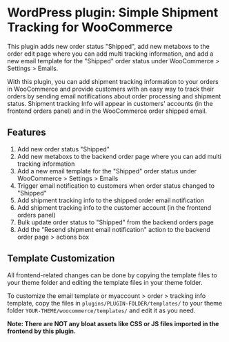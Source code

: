 # WordPress plugin: Simple Shipment Tracking for WooCommerce

This plugin adds new order status "Shipped", add new metaboxs to the order edit page where you can add multi tracking information, and add a new email template for the "Shipped" order status under WooCommerce > Settings > Emails.

With this plugin, you can add shipment tracking information to your orders in WooCommerce and provide customers with an easy way to track their orders by sending email notifications about order processing and shipment status. Shipment tracking Info will appear in customers' accounts (in the frontend orders panel) and in the WooCommerce order shipped email.


## Features

1. Add new order status "Shipped"
2. Add new metaboxs to the backend order page where you can add multi tracking information
3. Add a new email template for the "Shipped" order status under WooCommerce > Settings > Emails
4. Trigger email notification to customers when order status changed to "Shipped"
5. Add shipment tracking info to the shipped order email notification
6. Add shipment tracking info to the customer account (in the frontend orders panel)
7. Bulk update order status to "Shipped" from the backend orders page
8. Add the "Resend shipment email notification" action to the backend order page > actions box


## Template Customization

All frontend-related changes can be done by copying the template files to your theme folder and editing the template files in your theme folder.

To customize the email template or myaccount > order > tracking info template, copy the files in `plugins/PLUGIN-FOLDER/templates/` to your theme folder `YOUR-THEME/woocommerce/templates/` and edit it as you need.

__Note: There are NOT any bloat assets like CSS or JS files imported in the frontend by this plugin.__